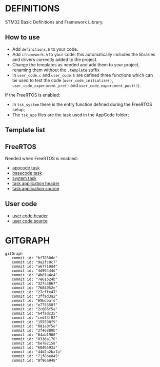  # DEFINITIONS
 
 STM32 Basic Definitions and Framework Library.
 
 ## How to use
 - Add `definitions.h` to your code.
 - Add `iframework.h` to your code: this automatically includes the libraries and drivers correctly added to the project.
 - Change the templates as needed and add them to your project, renaming them without the `.template` suffix
 - In `user_code.c` and `user_code.h` are defined three functions which can be used to test the code (`user_code_initialize()`, `user_code_experiment_pre()` and `user_code_experiment_post()`).
 
 If the FreeRTOS is enabled:
 - In `tsk_system` there is the entry function defined during the FreeRTOS setup;
 - The `tsk_app` files are the task used in the AppCode folder;
 
 ## Template list
 ## FreeRTOS
 Needed when FreeRTOS is enabled: 
 - [appcode task](https://github.com/energicamotor/stm32-definitions/blob/main/appcode_tsks.h.template)
 - [basecode task](https://github.com/energicamotor/stm32-definitions/blob/main/appcode_tsks.h.template)
 - [system task](https://github.com/energicamotor/stm32-definitions/blob/main/tsk_system.c.template)
 - [task application header](https://github.com/energicamotor/stm32-definitions/blob/main/tsk_app.h.template)
 - [task application source](https://github.com/energicamotor/stm32-definitions/blob/main/tsk_app.c.template)
## User code
- [user code header](https://github.com/energicamotor/stm32-definitions/blob/main/user_code.h.template)
- [user code source](https://github.com/energicamotor/stm32-definitions/blob/main/user_code.c.template)
 
 
 # GITGRAPH
 ``` mermaid
 gitGraph
    commit id: "bf7830de"
    commit id: "9a2fc0c7"
    commit id: "a67710d4"
    commit id: "4d99444d"
    commit id: "4b81a4e4"
    commit id: "7e61b24b"
    commit id: "327a3867"
    commit id: "7684952e"
    commit id: "27cffe47"
    commit id: "3ffad3a2"
    commit id: "65bdbafd"
    commit id: "e775358f"
    commit id: "2c686f5a"
    commit id: "64fadc35"
    commit id: "cedf4f82"
    commit id: "155508f9"
    commit id: "081a0f5e"
    commit id: "2f46889b"
    commit id: "64ab1900"
    commit id: "0336a170"
    commit id: "be782158"
    commit id: "6840593a"
    commit id: "44d2a2ba7a"
    commit id: "71f8be845"
    commit id: "8f96a948"

```
    
    
    

  
 
  
 
